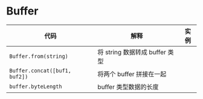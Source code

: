 # Buffer

| 代码                            | 解释                      | 实例   |
| ----------------------------- | ----------------------- | ---- |
| `Buffer.from(string)`         | 将 string 数据转成 buffer 类型 |      |
| `Buffer.concat([buf1, buf2])` | 将两个 buffer 拼接在一起        |      |
| `buffer.byteLength`           | buffer 类型数据的长度          |      |

